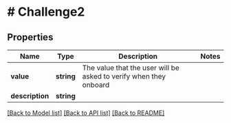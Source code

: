 # # Challenge2

## Properties

Name | Type | Description | Notes
------------ | ------------- | ------------- | -------------
**value** | **string** | The value that the user will be asked to verify when they onboard |
**description** | **string** |  |

[[Back to Model list]](../../README.md#models) [[Back to API list]](../../README.md#endpoints) [[Back to README]](../../README.md)
